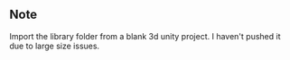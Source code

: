 ## Note
Import the library folder from a blank 3d unity project. I haven't pushed it due to large size issues.